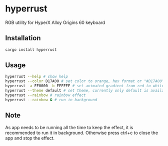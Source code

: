 # hyperrust

RGB utility for HyperX Alloy Origins 60 keyboard

## Installation

```bash
cargo install hyperrust
```

## Usage

```bash
hyperrust --help # show help
hyperrust --color D17A00 # set color to orange, hex format or "#D17A00"
hyperrust -a FF0000 -b FFFFFF # set animated gradient from red to white
hyperrust --theme default # set theme, currently only default is available
hyperrust --rainbow # rainbow effect
hyperrust --rainbow & # run in background
```
## Note
As app needs to be running all the time to keep the effect, it is recommended to run it in background. Otherwise press ctrl+c to close the app and stop the effect.
